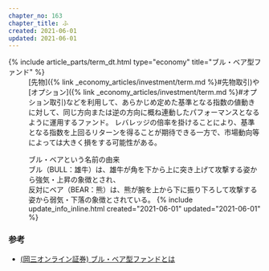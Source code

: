 ```yaml
---
chapter_no: 163
chapter_title: ふ
created: 2021-06-01
updated: 2021-06-01
---
```

<dl>
  {% include article_parts/term_dt.html type="economy" title="ブル・ベア型ファンド" %}
  <dd markdown="span">
  [先物]({% link _economy_articles/investment/term.md %}#先物取引)や[オプション]({% link _economy_articles/investment/term.md %}#オプション取引)などを利用して、あらかじめ定めた基準となる指数の値動きに対して、同じ方向または逆の方向に概ね連動したパフォーマンスとなるように運用するファンド。  
  レバレッジの倍率を掛けることにより、基準となる指数を上回るリターンを得ることが期待できる一方で、市場動向等によっては大きく損をする可能性がある。  
    
  ブル・ベアという名前の由来  
  ブル（BULL：雄牛）は、雄牛が角を下から上に突き上げて攻撃する姿から強気・上昇の象徴とされ、  
  反対にベア（BEAR：熊）は、熊が腕を上から下に振り下ろして攻撃する姿から弱気・下落の象徴とされている。
  {% include update_info_inline.html created="2021-06-01" updated="2021-06-01" %}
  </dd>
</dl>

### 参考
- [(岡三オンライン証券) ブル・ベア型ファンドとは](https://www.okasan-online.co.jp/fund/bull_bear/
)
